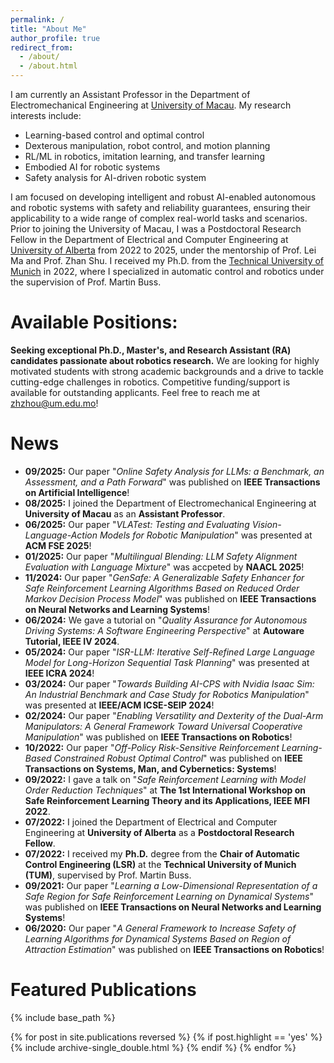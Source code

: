 ```yaml
---
permalink: /
title: "About Me"
author_profile: true
redirect_from: 
  - /about/
  - /about.html
---
```


I am currently an Assistant Professor in the Department of Electromechanical Engineering at [University of Macau](https://www.um.edu.mo/). My research interests include:

* Learning-based control and optimal control
* Dexterous manipulation, robot control, and motion planning
* RL/ML in robotics, imitation learning, and transfer learning
* Embodied AI for robotic systems
* Safety analysis for AI-driven robotic system

I am focused on developing intelligent and robust AI-enabled autonomous and robotic systems with safety and reliability guarantees, ensuring their applicability to a wide range of complex real-world tasks and scenarios. Prior to joining the University of Macau, I was a Postdoctoral Research Fellow in the Department of Electrical and Computer Engineering at [University of Alberta](https://www.ualberta.ca/index.html) from 2022 to 2025, under the mentorship of Prof. Lei Ma and Prof. Zhan Shu. I received my Ph.D. from the [Technical University of Munich](https://www.tum.de/) in 2022, where I specialized in automatic control and robotics under the supervision of Prof. Martin Buss.

Available Positions:
======
<b>Seeking exceptional Ph.D., Master's, and Research Assistant (RA) candidates passionate about robotics research.</b> We are looking for highly motivated students with strong academic backgrounds and a drive to tackle cutting-edge challenges in robotics. Competitive funding/support is available for outstanding applicants. Feel free to reach me at <u>zhzhou@um.edu.mo</u>!

News
======
* <b>09/2025:</b> Our paper "<i>Online Safety Analysis for LLMs: a Benchmark, an Assessment, and a Path Forward</i>" was published on <b>IEEE Transactions on Artificial Intelligence</b>!
* <b>08/2025:</b> I joined the Department of Electromechanical Engineering at <b>University of Macau</b> as an <b>Assistant Professor</b>. 
* <b>06/2025:</b> Our paper "<i>VLATest: Testing and Evaluating Vision-Language-Action Models for Robotic Manipulation</i>" was presented at <b>ACM FSE 2025</b>!
* <b>01/2025:</b> Our paper "<i>Multilingual Blending: LLM Safety Alignment Evaluation with Language Mixture</i>" was accpeted by <b>NAACL 2025</b>!
* <b>11/2024:</b> Our paper "<i>GenSafe: A Generalizable Safety Enhancer for Safe Reinforcement Learning Algorithms Based on Reduced Order Markov Decision Process Model</i>" was published on <b>IEEE Transactions on Neural Networks and Learning Systems</b>!
* <b>06/2024:</b> We gave a tutorial on "<i>Quality Assurance for Autonomous Driving Systems: A Software Engineering Perspective</i>" at <b>Autoware Tutorial, IEEE IV 2024</b>.
* <b>05/2024:</b> Our paper "<i>ISR-LLM: Iterative Self-Refined Large Language Model for Long-Horizon Sequential Task Planning</i>" was presented at <b>IEEE ICRA 2024</b>!
* <b>03/2024:</b> Our paper "<i>Towards Building AI-CPS with Nvidia Isaac Sim: An Industrial Benchmark and Case Study for Robotics Manipulation</i>" was presented at <b>IEEE/ACM ICSE-SEIP 2024</b>!
* <b>02/2024:</b> Our paper "<i>Enabling Versatility and Dexterity of the Dual-Arm Manipulators: A General Framework Toward Universal Cooperative Manipulation</i>" was published on <b>IEEE Transactions on Robotics</b>!
* <b>10/2022:</b> Our paper "<i>Off-Policy Risk-Sensitive Reinforcement Learning-Based Constrained Robust Optimal Control</i>" was published on <b>IEEE Transactions on Systems, Man, and Cybernetics: Systems</b>!
* <b>09/2022:</b> I gave a talk on "<i>Safe Reinforcement Learning with Model Order Reduction Techniques</i>" at <b>The 1st International Workshop on Safe Reinforcement Learning Theory and its Applications, IEEE MFI 2022</b>.
* <b>07/2022:</b> I joined the Department of Electrical and Computer Engineering at <b>University of Alberta</b> as a <b>Postdoctoral Research Fellow</b>. 
* <b>07/2022:</b> I received my <b>Ph.D.</b> degree from the <b>Chair of Automatic Control Engineering (LSR)</b> at the <b>Technical University of Munich (TUM)</b>, supervised by Prof. Martin Buss.
* <b>09/2021:</b> Our paper "<i>Learning a Low-Dimensional Representation of a Safe Region for Safe Reinforcement Learning on Dynamical Systems</i>" was published on <b>IEEE Transactions on Neural Networks and Learning Systems</b>!
* <b>06/2020:</b> Our paper "<i>A General Framework to Increase Safety of Learning Algorithms for Dynamical Systems Based on Region of Attraction Estimation</i>" was published on <b>IEEE Transactions on Robotics</b>!

Featured Publications
======
{% include base_path %}

{% for post in site.publications reversed %}
  {% if post.highlight == 'yes' %}
    {% include archive-single_double.html %}
  {% endif %}
{% endfor %}


